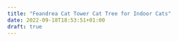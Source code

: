 ```yaml
---
title: "Feandrea Cat Tower Cat Tree for Indoor Cats"
date: 2022-09-18T18:53:51+01:00
draft: true
---
```


